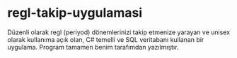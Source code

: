 # regl-takip-uygulamasi
 Düzenli olarak regl (periyod) dönemlerinizi takip etmenize yarayan ve unisex olarak kullanıma açık olan, C# temelli ve SQL veritabanı kullanan bir uygulama. Program tamamen benim tarafımdan yazılmıştır.
